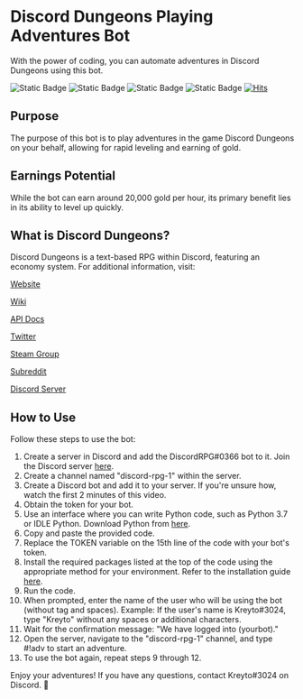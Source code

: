 # Discord Dungeons Playing Adventures Bot
With the power of coding, you can automate adventures in Discord Dungeons using this bot.

![Static Badge](https://img.shields.io/badge/python-Discord-blue?logo=python)
![Static Badge](https://img.shields.io/badge/IDE-Jupyter-blue)
![Static Badge](https://img.shields.io/badge/requirements-pynput/time/discord-red)
![Static Badge](https://img.shields.io/badge/Version-2.0-green)
[![Hits](https://hits.seeyoufarm.com/api/count/incr/badge.svg?url=https%3A%2F%2Fgithub.com%2Fgjbae1212%2Fhit-counter&count_bg=%2379C83D&title_bg=%23555555&icon=macys.svg&icon_color=%23E7E7E7&title=hits&edge_flat=false)](https://hits.seeyoufarm.com)


## Purpose
The purpose of this bot is to play adventures in the game Discord Dungeons on your behalf, allowing for rapid leveling and earning of gold.

## Earnings Potential
While the bot can earn around 20,000 gold per hour, its primary benefit lies in its ability to level up quickly.

## What is Discord Dungeons?
Discord Dungeons is a text-based RPG within Discord, featuring an economy system. For additional information, visit:

[Website](https://discorddungeons.me/)

[Wiki](https://wiki.discorddungeons.me/)

[API Docs](http://api.discorddungeons.me/dash/docs/)

[Twitter](https://twitter.com/DiscordDungeons)

[Steam Group](https://steamcommunity.com/groups/DiscordDungeons)

[Subreddit](https://www.reddit.com/r/DiscordDungeons/)

[Discord Server](https://drpg.xyz/Discord)

## How to Use
Follow these steps to use the bot:

1. Create a server in Discord and add the DiscordRPG#0366 bot to it. Join the Discord server [here](https://www.youtube.com/watch?v=Gqurhm2QxA0).
2. Create a channel named "discord-rpg-1" within the server.
3. Create a Discord bot and add it to your server. If you're unsure how, watch the first 2 minutes of this video.
4. Obtain the token for your bot.
5. Use an interface where you can write Python code, such as Python 3.7 or IDLE Python. Download Python from [here](https://www.python.org/downloads/).
6. Copy and paste the provided code.
7. Replace the TOKEN variable on the 15th line of the code with your bot's token.
8. Install the required packages listed at the top of the code using the appropriate method for your environment. Refer to the installation guide [here](https://docs.netapp.com/oci-73/index.jsp?topic=%2Fcom.netapp.doc.oci-ht-all%2FGUID-B91E7C76-5651-4216-A4FD-000A7BBAA98E.html).
9. Run the code.
10. When prompted, enter the name of the user who will be using the bot (without tag and spaces).
    Example: If the user's name is Kreyto#3024, type "Kreyto" without any spaces or additional characters.
11. Wait for the confirmation message: "We have logged into (yourbot)."
12. Open the server, navigate to the "discord-rpg-1" channel, and type #!adv to start an adventure.
13. To use the bot again, repeat steps 9 through 12.

Enjoy your adventures! If you have any questions, contact Kreyto#3024 on Discord. 👻

